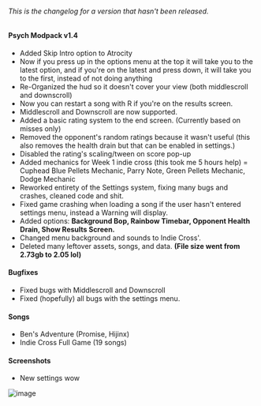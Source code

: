 ###### This is the changelog for a version that hasn't been released.
#### Psych Modpack v1.4

- Added Skip Intro option to Atrocity
- Now if you press up in the options menu at the top it will take you to the latest option, and if you're on the
  latest and press down, it will take you to the first, instead of not doing anything
- Re-Organized the hud so it doesn't cover your view (both middlescroll and downscroll)
- Now you can restart a song with R if you're on the results screen.
- Middlescroll and Downscroll are now supported.
- Added a basic rating system to the end screen. (Currently based on misses only)
- Removed the opponent's random ratings because it wasn't useful (this also removes the health drain but that can be enabled in settings.)
- Disabled the rating's scaling/tween on score pop-up
- Added mechanics for Week 1 indie cross (this took me 5 hours help) = Cuphead Blue Pellets Mechanic, Parry Note, Green Pellets Mechanic, Dodge Mechanic
- Reworked entirety of the Settings system, fixing many bugs and crashes, cleaned code and shit.
- Fixed game crashing when loading a song if the user hasn't entered settings menu, instead a Warning will display.
- Added options: **Background Bop, Rainbow Timebar, Opponent Health Drain, Show Results Screen.**
- Changed menu background and sounds to Indie Cross'.
- Deleted many leftover assets, songs, and data. **(File size went from 2.73gb to 2.05 lol)**



#### Bugfixes
- Fixed bugs with Middlescroll and Downscroll
- Fixed (hopefully) all bugs with the settings menu.

#### Songs
- Ben's Adventure (Promise, Hijinx)
- Indie Cross Full Game (19 songs)
  
#### Screenshots

- New settings wow

![image](https://user-images.githubusercontent.com/101958916/163276157-af3dd613-0c1d-48f0-b7a4-f0d5714ad37d.png)

